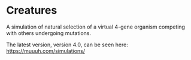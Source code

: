 # Creatures
A simulation of natural selection of a virtual 4-gene organism competing with others undergoing mutations.

The latest version, version 4.0, can be seen here: https://muuuh.com/simulations/
